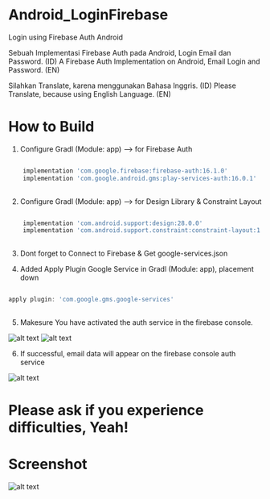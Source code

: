 # Android_LoginFirebase
Login using Firebase Auth Android

Sebuah Implementasi Firebase Auth pada Android, Login Email dan Password. (ID)
A Firebase Auth Implementation on Android, Email Login and Password. (EN)

Silahkan Translate, karena menggunakan Bahasa Inggris. (ID)
Please Translate, because using English Language. (EN)

# How to Build

1. Configure Gradl (Module: app) --> for Firebase Auth

```javascript

    implementation 'com.google.firebase:firebase-auth:16.1.0'
    implementation 'com.google.android.gms:play-services-auth:16.0.1'
    
```

2. Configure Gradl (Module: app) --> for Design Library & Constraint Layout

```javascript

    implementation 'com.android.support:design:28.0.0'
    implementation 'com.android.support.constraint:constraint-layout:1.1.3'
    
```

3. Dont forget to Connect to Firebase & Get google-services.json

4. Added Apply Plugin Google Service in Gradl (Module: app), placement down

```javascript

apply plugin: 'com.google.gms.google-services'
    
```

5. Makesure You have activated the auth service in the firebase console.

![alt text](https://github.com/poncoe/Android_LoginFirebase/blob/master/app/src/main/assets/auth1.png)
![alt text](https://github.com/poncoe/Android_LoginFirebase/blob/master/app/src/main/assets/auth2.png)

6. If successful, email data will appear on the firebase console auth service

![alt text](https://github.com/poncoe/Android_LoginFirebase/blob/master/app/src/main/assets/auth3.png)

# Please ask if you experience difficulties, Yeah!

# Screenshot

![alt text](https://github.com/poncoe/Android_LoginFirebase/blob/master/app/src/main/assets/output.png)
